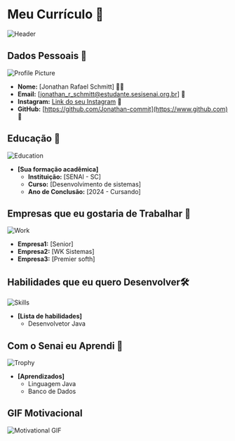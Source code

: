 
# Meu Currículo 🌟

![Header](https://encrypted-tbn0.gstatic.com/images?q=tbn:ANd9GcRHMvv5UIHNgzbt5Vl3J0h056uT45dOKDDqug&s)

## Dados Pessoais 📄
![Profile Picture](https://img.freepik.com/vetores-premium/personagem-de-desenho-animado-tem-um-dolar-na-mao_300636-2837.jpg)
- **Nome:** [Jonathan Rafael Schmitt] 🙍‍♂️
- **Email:** [jonathan_r_schmitt@estudante.sesisenai.org.br] 📧
- **Instagram:** [Link do seu Instagram](https://www.linkedin.com) 🔗
- **GitHub:** [https://github.com/Jonathan-commit](https://www.github.com) 🔗

## Educação 🏫
![Education](https://i.pinimg.com/736x/39/17/a5/3917a510fa2575b8293082ce3eb6479d.jpg)
- **[Sua formação acadêmica]**  
  - **Instituição:** [SENAI - SC]
  - **Curso:** [Desenvolvimento de sistemas]
  - **Ano de Conclusão:** [2024 - Cursando]

## Empresas que eu gostaria de Trabalhar 💼
![Work](https://static.vecteezy.com/ti/vetor-gratis/p3/4379380-profissional-equipe-negocios-plano-ilustracao-ilustracao-confiante-empresarios-e-empresarias-personagens-de-desenhos-animados-sucesso-empresa-equipe-empresa-equipe-corporativo-pessoal-escritorio-trabalhadores-diretores-conselho-vetor.jpg)
  - **Empresa1:** [Senior]
  - **Empresa2:** [WK Sistemas]
  - **Empresa3:** [Premier softh]

## Habilidades que eu quero Desenvolver🛠️
![Skills](https://encrypted-tbn0.gstatic.com/images?q=tbn:ANd9GcSbT6cXG9eR7xrIc9izBHUKuqF_s1Zw2TVYLA&s)
- **[Lista de habilidades]**
  - Desenvolvetor Java
  

## Com o Senai eu Aprendi 🎉
![Trophy](https://encrypted-tbn0.gstatic.com/images?q=tbn:ANd9GcTWZNRW4dYnELnBCYlPwDXkYG8_9dVXe3XfsZs7UhGDm7hcwVg3GPbZnyfO96mWIW-ZQiQ&usqp=CAU)
- **[Aprendizados]**
  - Linguagem Java
  - Banco de Dados

## GIF Motivacional 
![Motivational GIF](https://i.pinimg.com/originals/d5/b5/75/d5b575c8fc54ac176a46c5d5f67463b6.gif)
